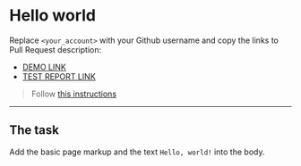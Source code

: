 # Hello world
Replace `<your_account>` with your Github username and copy the links to Pull Request description:
- [DEMO LINK](https://KosolapovAnatolii.github.io/layout_hello-world/)
- [TEST REPORT LINK](https://KosolapovAnatolii.github.io/layout_hello-world/report/html_report/)

> Follow [this instructions](https://mate-academy.github.io/layout_task-guideline/#how-to-solve-the-layout-tasks-on-github)
___

## The task 
Add the basic page markup and the text `Hello, world!` into the body.
